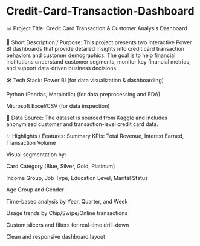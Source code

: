 # Credit-Card-Transaction-Dashboard
📊 Project Title:
Credit Card Transaction & Customer Analysis Dashboard

📝 Short Description / Purpose:
This project presents two interactive Power BI dashboards that provide detailed insights into credit card transaction behaviors and customer demographics. The goal is to help financial institutions understand customer segments, monitor key financial metrics, and support data-driven business decisions.

🛠️ Tech Stack:
Power BI (for data visualization & dashboarding)

Python (Pandas, Matplotlib) (for data preprocessing and EDA)

Microsoft Excel/CSV (for data inspection)

📂 Data Source:
The dataset is sourced from Kaggle and includes anonymized customer and transaction-level credit card data.

✨ Highlights / Features:
Summary KPIs: Total Revenue, Interest Earned, Transaction Volume

Visual segmentation by:

Card Category (Blue, Silver, Gold, Platinum)

Income Group, Job Type, Education Level, Marital Status

Age Group and Gender

Time-based analysis by Year, Quarter, and Week

Usage trends by Chip/Swipe/Online transactions

Custom slicers and filters for real-time drill-down

Clean and responsive dashboard layout
